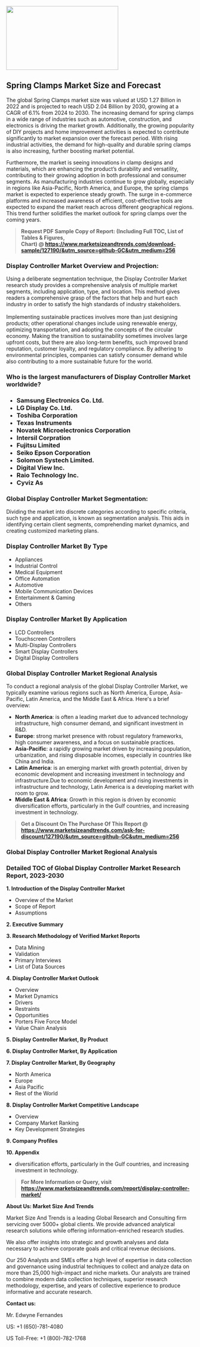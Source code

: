 <p><img class="alignnone size-medium wp-image-20088" src="https://ffe5etoiles.com/wp-content/uploads/2024/12/MST1-300x171.png" alt="" width="300" height="171" /></p><h2>Spring Clamps Market Size and Forecast</h2><p>The global Spring Clamps market size was valued at USD 1.27 Billion in 2022 and is projected to reach USD 2.04 Billion by 2030, growing at a CAGR of 6.1% from 2024 to 2030. The increasing demand for spring clamps in a wide range of industries such as automotive, construction, and electronics is driving the market growth. Additionally, the growing popularity of DIY projects and home improvement activities is expected to contribute significantly to market expansion over the forecast period. With rising industrial activities, the demand for high-quality and durable spring clamps is also increasing, further boosting market potential.</p><p>Furthermore, the market is seeing innovations in clamp designs and materials, which are enhancing the product’s durability and versatility, contributing to their growing adoption in both professional and consumer segments. As manufacturing industries continue to grow globally, especially in regions like Asia-Pacific, North America, and Europe, the spring clamps market is expected to experience steady growth. The surge in e-commerce platforms and increased awareness of efficient, cost-effective tools are expected to expand the market reach across different geographical regions. This trend further solidifies the market outlook for spring clamps over the coming years.</p></p><blockquote id="" class=""><strong>Request PDF Sample Copy of Report: (Including Full TOC, List of Tables &amp; Figures, Chart)&nbsp;@&nbsp;<strong><a href="https://www.marketsizeandtrends.com/download-sample/127190/&utm_source=github-GC&utm_medium=256" target="_blank">https://www.marketsizeandtrends.com/download-sample/127190/&utm_source=github-GC&utm_medium=256</a></strong></strong></blockquote><h3 id="" class="">Display Controller Market&nbsp;Overview and Projection:</h3><p id="" class="">Using a deliberate segmentation technique, the Display Controller Market research study provides a comprehensive analysis of multiple market segments, including application, type, and location. This method gives readers a comprehensive grasp of the factors that help and hurt each industry in order to satisfy the high standards of industry stakeholders. <br /> <br />Implementing sustainable practices involves more than just designing products; other operational changes include using renewable energy, optimizing transportation, and adopting the concepts of the circular economy. Making the transition to sustainability sometimes involves large upfront costs, but there are also long-term benefits, such improved brand reputation, customer loyalty, and regulatory compliance. By adhering to environmental principles, companies can satisfy consumer demand while also contributing to a more sustainable future for the world.</p><h3 id="" class="">Who is the largest manufacturers of&nbsp;Display Controller Market worldwide?</h3><h3 class=""><p><ul><li>Samsung Electronics Co. Ltd. </li><li> LG Display Co. Ltd. </li><li> Toshiba Corporation </li><li> Texas Instruments </li><li> Novatek Microelectronics Corporation </li><li> Intersil Corpration </li><li> Fujitsu Limited </li><li> Seiko Epson Corporation </li><li> Solomon Systech Limited. </li><li> Digital View Inc. </li><li> Raio Technology Inc. </li><li> Cyviz As</li></ul></p></h3><h3 id="" class="">Global&nbsp;Display Controller Market Segmentation:</h3><p id="" class="">Dividing the market into discrete categories according to specific criteria, such type and application, is known as segmentation analysis. This aids in identifying certain client segments, comprehending market dynamics, and creating customized marketing plans.</p><h3 id="" class="">Display Controller Market&nbsp;By Type</h3><p><p><ul><li>Appliances </li><li> Industrial Control </li><li> Medical Equipment </li><li> Office Automation </li><li> Automotive </li><li> Mobile Communication Devices </li><li> Entertainment & Gaming </li><li> Others</p></li></ul></p></p><h3 id="" class="">Display Controller Market&nbsp;By Application</h3><p class=""><p><ul><li>LCD Controllers </li><li> Touchscreen Controllers </li><li> Multi-Display Controllers </li><li> Smart Display Controllers </li><li> Digital Display Controllers</li></ul></p></p><h3 id="" class="">Global Display Controller Market Regional Analysis</h3><p id="" class="">To conduct a regional analysis of the global Display Controller Market, we typically examine various regions such as North America, Europe, Asia-Pacific, Latin America, and the Middle East &amp; Africa. Here's a brief overview:</p><ul><li><strong>North America</strong>: is often a leading market due to advanced technology infrastructure, high consumer demand, and significant investment in R&amp;D.</li><li><strong>Europe</strong>: strong market presence with robust regulatory frameworks, high consumer awareness, and a focus on sustainable practices.</li><li><strong>Asia-Pacific</strong>: a rapidly growing market driven by increasing population, urbanization, and rising disposable incomes, especially in countries like China and India.</li><li><strong>Latin America</strong>: is an emerging market with growth potential, driven by economic development and increasing investment in technology and infrastructure.Due to economic development and rising investments in infrastructure and technology, Latin America is a developing market with room to grow.</li><li><strong>Middle East &amp; Africa</strong>: Growth in this region is driven by economic diversification efforts, particularly in the Gulf countries, and increasing investment in technology.</li></ul><blockquote id="" class=""><strong>Get a Discount On The Purchase Of This Report @ <strong><a href="https://www.marketsizeandtrends.com/ask-for-discount/127190/&utm_source=github-GC&utm_medium=256" target="_blank">https://www.marketsizeandtrends.com/ask-for-discount/127190/&utm_source=github-GC&utm_medium=256</a></strong></strong></blockquote><h3 id="" class="">Global Display Controller Market Regional Analysis</h3><h3 id="" class="">Detailed TOC of Global Display Controller Market Research Report, 2023-2030</h3><p id="" class=""><strong>1. Introduction of the Display Controller Market</strong></p><ul><li>Overview of the Market</li><li>Scope of Report</li><li>Assumptions</li></ul><p id="" class=""><strong>2. Executive Summary</strong></p><p id="" class=""><strong>3. Research Methodology of Verified Market Reports</strong></p><ul><li>Data Mining</li><li>Validation</li><li>Primary Interviews</li><li>List of Data Sources</li></ul><p id="" class=""><strong>4. Display Controller Market Outlook</strong></p><ul><li>Overview</li><li>Market Dynamics</li><li>Drivers</li><li>Restraints</li><li>Opportunities</li><li>Porters Five Force Model</li><li>Value Chain Analysis</li></ul><p id="" class=""><strong>5. Display Controller Market, By Product</strong></p><p id="" class=""><strong>6. Display Controller Market, By Application</strong></p><p id="" class=""><strong>7. Display Controller Market, By Geography</strong></p><ul><li>North America</li><li>Europe</li><li>Asia Pacific</li><li>Rest of the World</li></ul><p id="" class=""><strong>8. Display Controller Market Competitive Landscape</strong></p><ul><li>Overview</li><li>Company Market Ranking</li><li>Key Development Strategies</li></ul><p id="" class=""><strong>9. Company Profiles</strong></p><p id="" class=""><strong>10. Appendix</strong></p><ul><li>diversification efforts, particularly in the Gulf countries, and increasing investment in technology.</li></ul><blockquote id="" class=""><strong>For More Information or Query, visit <strong><strong><a href="https://www.marketsizeandtrends.com/report/display-controller-market/" target="_blank">https://www.marketsizeandtrends.com/report/display-controller-market/</a></strong></strong></strong></blockquote><p id="" class=""><strong>About Us: Market Size And Trends</strong></p><p id="" class="">Market Size And Trends is a leading Global Research and Consulting firm servicing over 5000+ global clients. We provide advanced analytical research solutions while offering information-enriched research studies.</p><p id="" class="">We also offer insights into strategic and growth analyses and data necessary to achieve corporate goals and critical revenue decisions.</p><p id="" class="">Our 250 Analysts and SMEs offer a high level of expertise in data collection and governance using industrial techniques to collect and analyze data on more than 25,000 high-impact and niche markets. Our analysts are trained to combine modern data collection techniques, superior research methodology, expertise, and years of collective experience to produce informative and accurate research.</p><p id="" class=""><strong>Contact us:</strong></p><p id="" class="">Mr. Edwyne Fernandes</p><p id="" class="">US: +1 (650)-781-4080</p><p id="" class="">US Toll-Free: +1 (800)-782-1768</p>
